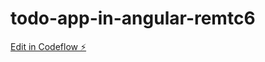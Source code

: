 # todo-app-in-angular-remtc6

[Edit in Codeflow ⚡️](https://stackblitz.com/~/github.com/nshehzad/todo-app-in-angular-remtc6)